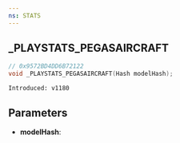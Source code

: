 ```yaml
---
ns: STATS
---
```

## _PLAYSTATS_PEGASAIRCRAFT

```c
// 0x9572BD4DD6B72122
void _PLAYSTATS_PEGASAIRCRAFT(Hash modelHash);
```

```
Introduced: v1180
```

## Parameters
* **modelHash**:

